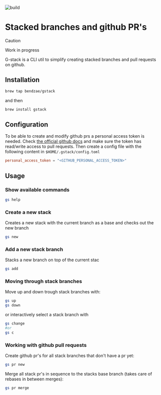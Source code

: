 ![build](https://github.com/Bendzae/gstack/actions/workflows/rust.yml/badge.svg)

# Stacked branches and github PR's

> [!CAUTION]
> Work in progress

G-stack is a CLI util to simplify creating stacked branches and pull requests on github.

## Installation

```bash
brew tap bendzae/gstack
```

and then

```bash
brew install gstack
```

## Configuration

To be able to create and modify github prs a personal access token is needed.
Check [the official github docs](https://docs.github.com/en/authentication/keeping-your-account-and-data-secure/managing-your-personal-access-tokens)
and make sure the token has read/write access to pull requests.
Then create a config file with the following content in `$HOME/.gstack/config.toml`

```toml
personal_access_token = "<GITHUB_PERSONAL_ACCESS_TOKEN>"
```

## Usage

### Show available commands

```bash
gs help
```

### Create a new stack

Creates a new stack with the current branch as a base and checks out the new branch

```bash
gs new
```

### Add a new stack branch

Stacks a new branch on top of the current stac

```bash
gs add
```

### Moving through stack branches

Move up and down trough stack branches with:

```bash
gs up
gs down
```

or interactively select a stack branch with

```bash
gs change
#or
gs c
```

### Working with github pull requests

Create github pr's for all stack branches that don't have a pr yet:

```bash
gs pr new
```

Merge all stack pr's in sequence to the stacks base branch (takes care of rebases in between merges):

```bash
gs pr merge
```
